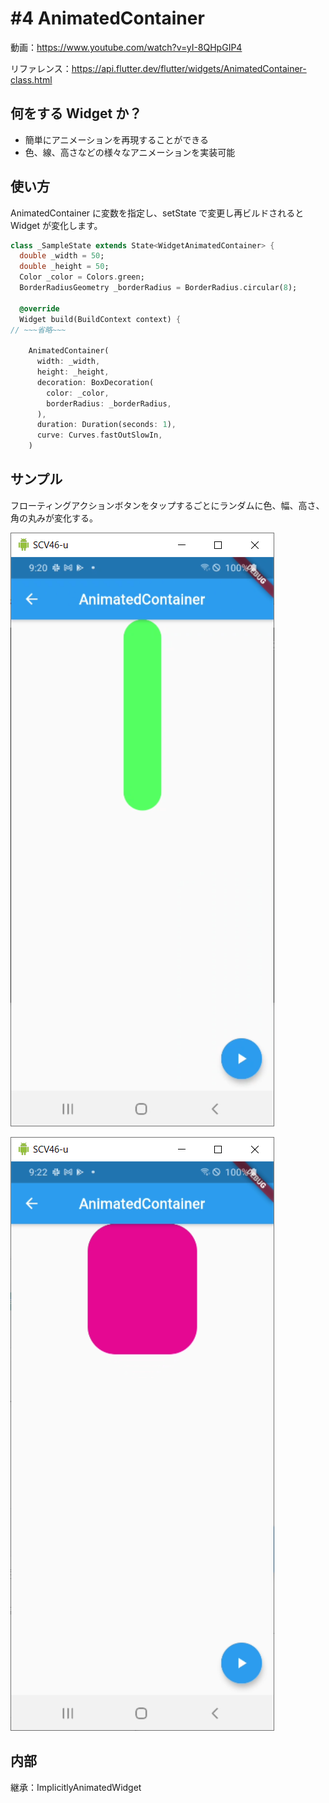 # #4 AnimatedContainer

動画：https://www.youtube.com/watch?v=yI-8QHpGIP4

リファレンス：https://api.flutter.dev/flutter/widgets/AnimatedContainer-class.html

## 何をする Widget か？

- 簡単にアニメーションを再現することができる
- 色、線、高さなどの様々なアニメーションを実装可能

## 使い方

AnimatedContainer に変数を指定し、setState で変更し再ビルドされると Widget が変化します。

```dart
class _SampleState extends State<WidgetAnimatedContainer> {
  double _width = 50;
  double _height = 50;
  Color _color = Colors.green;
  BorderRadiusGeometry _borderRadius = BorderRadius.circular(8);

  @override
  Widget build(BuildContext context) {
// ~~~省略~~~

    AnimatedContainer(
      width: _width,
      height: _height,
      decoration: BoxDecoration(
        color: _color,
        borderRadius: _borderRadius,
      ),
      duration: Duration(seconds: 1),
      curve: Curves.fastOutSlowIn,
    )
```

## サンプル

フローティングアクションボタンをタップするごとにランダムに色、幅、高さ、角の丸みが変化する。

![image-20210721212145899](img/%234_AnimatedContainer/image-20210721212145899.png)

![image-20210721212209555](img/%234_AnimatedContainer/image-20210721212209555.png)

## 内部

継承：ImplicitlyAnimatedWidget

